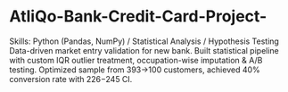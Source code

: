 # AtliQo-Bank-Credit-Card-Project-
Skills: Python (Pandas, NumPy) / Statistical Analysis / Hypothesis Testing Data-driven market entry validation for new bank. Built statistical pipeline with custom IQR outlier treatment, occupation-wise imputation &amp; A/B testing. Optimized sample from 393→100 customers, achieved 40% conversion rate with $226-$245 CI.
